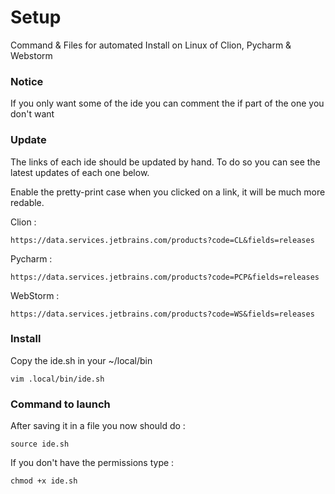 # Setup
Command &amp; Files for automated Install on Linux of Clion, Pycharm &amp; Webstorm

### Notice

If you only want some of the ide you can comment the if part of the one you don't want

### Update

The links of each ide should be updated by hand. To do so you can see the latest updates of each one below.

Enable the pretty-print case when you clicked on a link, it will be much more redable. 

Clion :
```
https://data.services.jetbrains.com/products?code=CL&fields=releases
```

Pycharm :
```
https://data.services.jetbrains.com/products?code=PCP&fields=releases
```

WebStorm :
```
https://data.services.jetbrains.com/products?code=WS&fields=releases
```

### Install
Copy the ide.sh in your ~/local/bin 

```
vim .local/bin/ide.sh
```

### Command to launch

After saving it in a file you now should do :
```
source ide.sh
```
If you don't have the permissions type :

```
chmod +x ide.sh
```
